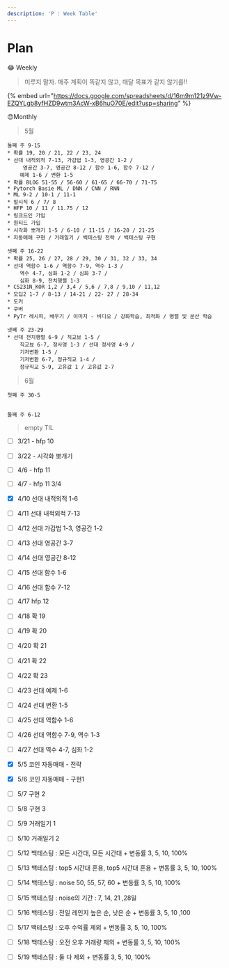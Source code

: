 ```yaml
---
description: 'P : Week Table'
---
```


# Plan

😂 Weekly

> 미루지 말자. 매주 계획이 똑같지 않고, 매달 목표가 같지 않기를!!

{% embed url="https://docs.google.com/spreadsheets/d/16m9m121z9Vw-EZQYLgb8yfHZD9wtm3AcW-xB6huO70E/edit?usp=sharing" %}



😍Monthly

> 5월

```text
둘째 주 9-15
* 확률 19, 20 / 21, 22 / 23, 24
* 선대 내적외적 7-13, 가감법 1-3, 영공간 1-2 /
     영공간 3-7, 영공간 8-12 / 함수 1-6, 함수 7-12 /
    예제 1-6 / 변환 1-5
* 확률 BLOG 51-55 / 56-60 / 61-65 / 66-70 / 71-75
* Pytorch Basie ML / DNN / CNN / RNN
* ML 9-2 / 10-1 / 11-1
* 밑시직 6 / 7/ 8
* HFP 10 / 11 / 11.75 / 12
* 링크드인 가입
* 원티드 가입
* 시각화 뽀개기 1-5 / 6-10 / 11-15 / 16-20 / 21-25
* 자동매매 구현 / 거래일기 / 백테스팅 전략 / 백테스팅 구현

셋째 주 16-22
* 확률 25, 26 / 27, 28 / 29, 30 / 31, 32 / 33, 34
* 선대 역함수 1-6 / 역함수 7-9, 역수 1-3 / 
    역수 4-7, 심화 1-2 / 심화 3-7 /
    심화 8-9, 전치행렬 1-3
* CS231N_KOR 1,2 / 3,4 / 5,6 / 7,8 / 9,10 / 11,12
* 모딥2 1-7 / 8-13 / 14-21 / 22- 27 / 28-34
* 도커 
* 쿠버 
* PyTr 레시피, 배우기 / 이미지 - 비디오 / 강화학습, 최적화 / 병렬 및 분산 학습

넷째 주 23-29
* 선대 전치행렬 6-9 / 직교보 1-5 /
    직교뵤 6-7, 정사영 1-3 / 선대 정사영 4-9 /
    기저변환 1-5 /
    기저변환 6-7, 정규직교 1-4 /
    정규직교 5-9, 고유값 1 / 고유값 2-7
```



> 6월

```text
첫째 주 30-5


둘째 주 6-12
```



> empty TIL

* [ ] 3/21 - hfp 10
* [ ] 3/22 - 시각화 뽀개기
* [ ] 4/6 - hfp 11
* [ ] 4/7 - hfp 11 3/4
* [x] 4/10 선대 내적외적 1-6
* [ ] 4/11 선대 내적외적 7-13
* [ ] 4/12 선대 가감법 1-3, 영공간 1-2
* [ ] 4/13 선대 영공간 3-7
* [ ] 4/14 선대 영공간 8-12
* [ ] 4/15 선대 함수 1-6
* [ ] 4/16 선대 함수 7-12
* [ ] 4/17 hfp 12
* [ ] 4/18 확 19
* [ ] 4/19 확 20
* [ ] 4/20 확 21
* [ ] 4/21 확 22
* [ ] 4/22 확 23
* [ ] 4/23 선대 예제 1-6
* [ ] 4/24 선대 변환 1-5
* [ ] 4/25 선대 역함수 1-6
* [ ] 4/26 선대 역함수 7-9, 역수 1-3
* [ ] 4/27 선대 역수 4-7, 심화 1-2
* [x] 5/5 코인 자동매매 - 전략
* [x] 5/6 코인 자동매매 - 구현1
* [ ] 5/7 구현 2
* [ ] 5/8 구현 3 
* [ ] 5/9 거래일기 1
* [ ] 5/10 거래일기 2
* [ ] 5/12 백테스팅 : 모든 시간대, 모든 시간대 + 변동률 3, 5, 10, 100%
* [ ] 5/13 백테스팅 : top5 시간대 혼용, top5 시간대 혼용 + 변동률 3, 5, 10, 100%
* [ ] 5/14 백테스팅 : noise 50, 55, 57, 60 + 변동률 3, 5, 10, 100%
* [ ] 5/15 백테스팅 : noise의 기간 : 7, 14, 21 ,28일
* [ ] 5/16 백테스팅 : 전일 레인지 높은 순, 낮은 순 + 변동률 3, 5, 10 ,100
* [ ] 5/17 백테스팅 : 오후 수익률 제외 + 변동률 3, 5, 10, 100%
* [ ] 5/18 백테스팅 : 오전 오후 거래량 제외 + 변동률 3, 5, 10, 100%
* [ ] 5/19 백테스팅 : 둘 다 제외 + 변동률 3, 5, 10, 100%

